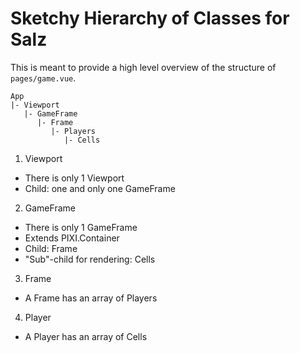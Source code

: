 # Sketchy Hierarchy of Classes for Salz

This is meant to provide a high level overview of the structure of `pages/game.vue`.

```
App
|- Viewport
   |- GameFrame
      |- Frame
         |- Players
            |- Cells
```

1. Viewport

- There is only 1 Viewport
- Child: one and only one GameFrame

2. GameFrame

- There is only 1 GameFrame
- Extends PIXI.Container
- Child: Frame
- "Sub"-child for rendering: Cells

3. Frame

- A Frame has an array of Players

4. Player

- A Player has an array of Cells
